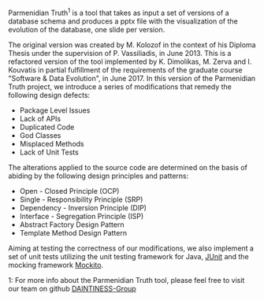 Parmenidian Truth<sup>1</sup> is a tool that takes as input a set of versions of a database schema and produces a pptx file with the visualization of the evolution of the database, one slide per version. 

The original version was created by M. Kolozof in the context of his Diploma Thesis under the supervision of P. Vassiliadis, in June 2013. This is a refactored version of the tool implemented by K. Dimolikas, M. Zerva and I. Kouvatis in partial fulfillment of the requirements of the graduate course "Software & Data Evolution", in June 2017. In this version of the Parmenidian Truth project, we introduce a series of modifications that remedy the following design defects:

* Package Level Issues
* Lack of APIs
* Duplicated Code
* God Classes
* Misplaced Methods
* Lack of Unit Tests<br/>

The alterations applied to the source code are determined on the basis of abiding by the following design principles and patterns:
* Open - Closed Principle (OCP)
* Single - Responsibility Principle (SRP)
* Dependency - Inversion Principle (DIP)
* Interface - Segregation Principle (ISP)
* Abstract Factory Design Pattern
* Template Method Design Pattern<br/>

Aiming at testing the correctness of our modifications, we also implement a set of unit tests utilizing the unit testing framework for Java, [JUnit][1] and the mocking framework [Mockito][2].

1: For more info about the Parmenidian Truth tool, please feel free to visit our team on github [DAINTINESS-Group][3] 

[1]: https://junit.org/junit5/ 
[2]: https://site.mockito.org/
[3]: https://github.com/DAINTINESS-Group
